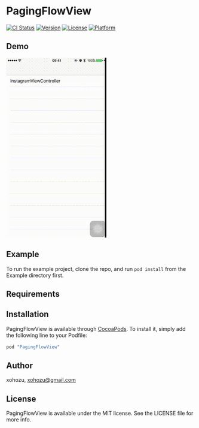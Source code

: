 # PagingFlowView

[![CI Status](http://img.shields.io/travis/xohozu/PagingFlowView.svg?style=flat)](https://travis-ci.org/xohozu/PagingFlowView)
[![Version](https://img.shields.io/cocoapods/v/PagingFlowView.svg?style=flat)](http://cocoapods.org/pods/PagingFlowView)
[![License](https://img.shields.io/cocoapods/l/PagingFlowView.svg?style=flat)](http://cocoapods.org/pods/PagingFlowView)
[![Platform](https://img.shields.io/cocoapods/p/PagingFlowView.svg?style=flat)](http://cocoapods.org/pods/PagingFlowView)

## Demo

![Demo Out-of-Box PagingFlowLayout](./PagingFlowViewDemo.gif)

## Example

To run the example project, clone the repo, and run `pod install` from the Example directory first.

## Requirements

## Installation

PagingFlowView is available through [CocoaPods](http://cocoapods.org). To install
it, simply add the following line to your Podfile:

```ruby
pod "PagingFlowView"
```

## Author

xohozu, xohozu@gmail.com

## License

PagingFlowView is available under the MIT license. See the LICENSE file for more info.
